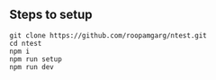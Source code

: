 ## Steps to setup

```
git clone https://github.com/roopamgarg/ntest.git
cd ntest
npm i
npm run setup
npm run dev

```